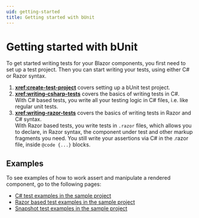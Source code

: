 ```yaml
---
uid: getting-started
title: Getting started with bUnit
---
```


# Getting started with bUnit

To get started writing tests for your Blazor components, you first need to set up a test project. Then you can start writing your tests, using either C# or Razor syntax.

1. **<xref:create-test-project>** covers setting up a bUnit test project.
2. **<xref:writing-csharp-tests>** covers the basics of writing tests in C#.  
   With C# based tests, you write all your testing logic in C# files, i.e. like regular unit tests.
3. **<xref:writing-razor-tests>** covers the basics of writing tests in Razor and C# syntax.  
   With Razor based tests, you write tests in `.razor` files, which allows you to declare, in Razor syntax, the component under test and other markup fragments you need. You still write your assertions via C# in the .razor file, inside `@code {...}` blocks.

## Examples

To see examples of how to work assert and manipulate a rendered component, go to the following pages:

- [C# test examples in the sample project](https://github.com/egil/bunit/tree/master/sample/tests/Tests)
- [Razor based test examples in the sample project](https://github.com/egil/bunit/tree/master/sample/tests/RazorTestComponents)
- [Snapshot test examples in the sample project](https://github.com/egil/bunit/tree/master/sample/tests/SnapshotTests)

